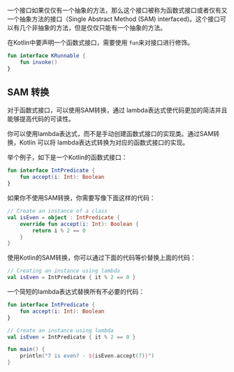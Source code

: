 一个接口如果仅仅有一个抽象的方法，那么这个接口被称为函数式接口或者仅有又一个抽象方法的接口（Single Abstract Method (SAM) interfaced)。这个接口可以有几个非抽象的方法，但是仅仅只能有一个抽象的方法。

在Kotlin中要声明一个函数式接口，需要使用 `fun`来对接口进行修饰。

```Kotlin
fun interface KRunnable {
    fun invoke()
}

```

## SAM 转换

对于函数式接口，可以使用SAM转换，通过 lambda表达式使代码更加的简洁并且能够提高代码的可读性。

你可以使用lambda表达式，而不是手动创建函数式接口的实现类。通过SAM转换，Kotlin 可以将 lambda表达式转换为对应的函数式接口的实现。

举个例子，如下是一个Kotlin的函数式接口：

```Kotlin
fun interface IntPredicate {
    fun accept(i: Int): Boolean
}
```

如果你不使用SAM转换，你需要写像下面这样的代码：

```Kotlin
// Create an instance of a class
val isEven = object : IntPredicate {
    override fun accept(i: Int): Boolean {
        return i % 2 == 0
    }
}
```

使用Kotlin的SAM转换，你可以通过下面的代码等价替换上面的代码：

```Kotlin
// Creating an instance using lambda
val isEven = IntPredicate { it % 2 == 0 }
```

一个简短的lambda表达式替换所有不必要的代码：

```Kotlin
fun interface IntPredicate {
    fun accept(i: Int): Boolean
}

// Create an instance using lambda
val isEven = IntPredicate { it % 2 == 0 }

fun main() {
    println("7 is even? - ${isEven.accept(7)}")
}
```

